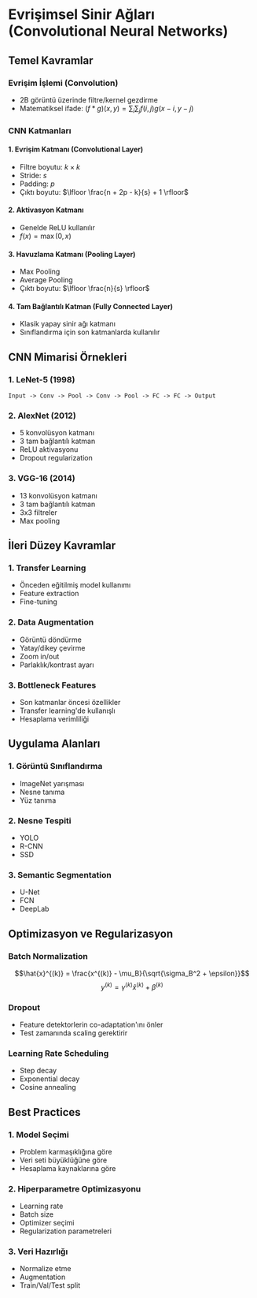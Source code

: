 # Evrişimsel Sinir Ağları (Convolutional Neural Networks)

## Temel Kavramlar

### Evrişim İşlemi (Convolution)
- 2B görüntü üzerinde filtre/kernel gezdirme
- Matematiksel ifade: $(f * g)(x,y) = \sum_{i}\sum_{j} f(i,j)g(x-i,y-j)$

### CNN Katmanları

#### 1. Evrişim Katmanı (Convolutional Layer)
- Filtre boyutu: $k \times k$
- Stride: $s$
- Padding: $p$
- Çıktı boyutu: $\lfloor \frac{n + 2p - k}{s} + 1 \rfloor$

#### 2. Aktivasyon Katmanı
- Genelde ReLU kullanılır
- $f(x) = \max(0,x)$

#### 3. Havuzlama Katmanı (Pooling Layer)
- Max Pooling
- Average Pooling
- Çıktı boyutu: $\lfloor \frac{n}{s} \rfloor$

#### 4. Tam Bağlantılı Katman (Fully Connected Layer)
- Klasik yapay sinir ağı katmanı
- Sınıflandırma için son katmanlarda kullanılır

## CNN Mimarisi Örnekleri

### 1. LeNet-5 (1998)
```
Input -> Conv -> Pool -> Conv -> Pool -> FC -> FC -> Output
```

### 2. AlexNet (2012)
- 5 konvolüsyon katmanı
- 3 tam bağlantılı katman
- ReLU aktivasyonu
- Dropout regularization

### 3. VGG-16 (2014)
- 13 konvolüsyon katmanı
- 3 tam bağlantılı katman
- 3x3 filtreler
- Max pooling

## İleri Düzey Kavramlar

### 1. Transfer Learning
- Önceden eğitilmiş model kullanımı
- Feature extraction
- Fine-tuning

### 2. Data Augmentation
- Görüntü döndürme
- Yatay/dikey çevirme
- Zoom in/out
- Parlaklık/kontrast ayarı

### 3. Bottleneck Features
- Son katmanlar öncesi özellikler
- Transfer learning'de kullanışlı
- Hesaplama verimliliği

## Uygulama Alanları

### 1. Görüntü Sınıflandırma
- ImageNet yarışması
- Nesne tanıma
- Yüz tanıma

### 2. Nesne Tespiti
- YOLO
- R-CNN
- SSD

### 3. Semantic Segmentation
- U-Net
- FCN
- DeepLab

## Optimizasyon ve Regularizasyon

### Batch Normalization
$$\hat{x}^{(k)} = \frac{x^{(k)} - \mu_B}{\sqrt{\sigma_B^2 + \epsilon}}$$
$$y^{(k)} = \gamma^{(k)}\hat{x}^{(k)} + \beta^{(k)}$$

### Dropout
- Feature detektorlerin co-adaptation'ını önler
- Test zamanında scaling gerektirir

### Learning Rate Scheduling
- Step decay
- Exponential decay
- Cosine annealing

## Best Practices

### 1. Model Seçimi
- Problem karmaşıklığına göre
- Veri seti büyüklüğüne göre
- Hesaplama kaynaklarına göre

### 2. Hiperparametre Optimizasyonu
- Learning rate
- Batch size
- Optimizer seçimi
- Regularization parametreleri

### 3. Veri Hazırlığı
- Normalize etme
- Augmentation
- Train/Val/Test split


